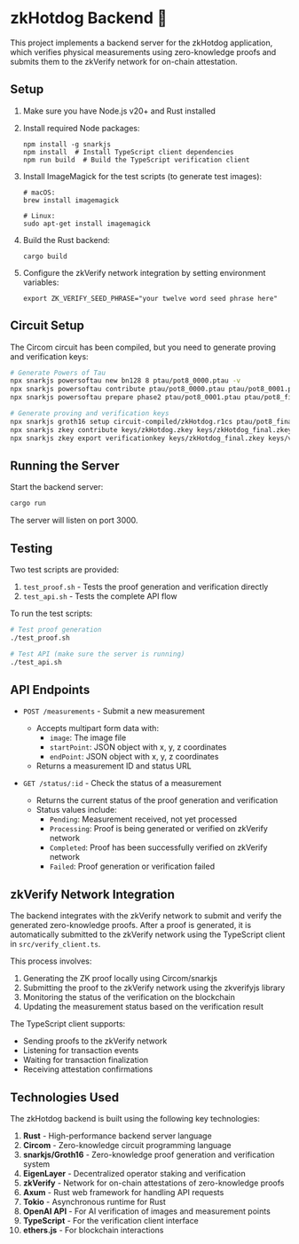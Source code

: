 # zkHotdog Backend 🌭

This project implements a backend server for the zkHotdog application, which verifies physical measurements using zero-knowledge proofs and submits them to the zkVerify network for on-chain attestation.

## Setup

1. Make sure you have Node.js v20+ and Rust installed
2. Install required Node packages:
   ```
   npm install -g snarkjs
   npm install  # Install TypeScript client dependencies
   npm run build  # Build the TypeScript verification client
   ```
3. Install ImageMagick for the test scripts (to generate test images):
   ```
   # macOS:
   brew install imagemagick
   
   # Linux:
   sudo apt-get install imagemagick
   ```
4. Build the Rust backend:
   ```
   cargo build
   ```
   
5. Configure the zkVerify network integration by setting environment variables:
   ```
   export ZK_VERIFY_SEED_PHRASE="your twelve word seed phrase here"
   ```

## Circuit Setup

The Circom circuit has been compiled, but you need to generate proving and verification keys:

```bash
# Generate Powers of Tau
npx snarkjs powersoftau new bn128 8 ptau/pot8_0000.ptau -v
npx snarkjs powersoftau contribute ptau/pot8_0000.ptau ptau/pot8_0001.ptau --name="First contribution" -v -e="random text"
npx snarkjs powersoftau prepare phase2 ptau/pot8_0001.ptau ptau/pot8_final.ptau -v

# Generate proving and verification keys
npx snarkjs groth16 setup circuit-compiled/zkHotdog.r1cs ptau/pot8_final.ptau keys/zkHotdog.zkey
npx snarkjs zkey contribute keys/zkHotdog.zkey keys/zkHotdog_final.zkey -n="First contribution" -e="random entropy"
npx snarkjs zkey export verificationkey keys/zkHotdog_final.zkey keys/verification_key.json
```

## Running the Server

Start the backend server:

```bash
cargo run
```

The server will listen on port 3000.

## Testing

Two test scripts are provided:

1. `test_proof.sh` - Tests the proof generation and verification directly
2. `test_api.sh` - Tests the complete API flow

To run the test scripts:

```bash
# Test proof generation
./test_proof.sh

# Test API (make sure the server is running)
./test_api.sh
```

## API Endpoints

- `POST /measurements` - Submit a new measurement
  - Accepts multipart form data with:
    - `image`: The image file
    - `startPoint`: JSON object with x, y, z coordinates
    - `endPoint`: JSON object with x, y, z coordinates
  - Returns a measurement ID and status URL

- `GET /status/:id` - Check the status of a measurement
  - Returns the current status of the proof generation and verification
  - Status values include:
    - `Pending`: Measurement received, not yet processed
    - `Processing`: Proof is being generated or verified on zkVerify network
    - `Completed`: Proof has been successfully verified on zkVerify network
    - `Failed`: Proof generation or verification failed

## zkVerify Network Integration

The backend integrates with the zkVerify network to submit and verify the generated zero-knowledge proofs. After a proof is generated, it is automatically submitted to the zkVerify network using the TypeScript client in `src/verify_client.ts`.

This process involves:

1. Generating the ZK proof locally using Circom/snarkjs
2. Submitting the proof to the zkVerify network using the zkverifyjs library
3. Monitoring the status of the verification on the blockchain
4. Updating the measurement status based on the verification result

The TypeScript client supports:
- Sending proofs to the zkVerify network
- Listening for transaction events 
- Waiting for transaction finalization
- Receiving attestation confirmations

## Technologies Used

The zkHotdog backend is built using the following key technologies:

1. **Rust** - High-performance backend server language
2. **Circom** - Zero-knowledge circuit programming language
3. **snarkjs/Groth16** - Zero-knowledge proof generation and verification system
4. **EigenLayer** - Decentralized operator staking and verification
5. **zkVerify** - Network for on-chain attestations of zero-knowledge proofs
6. **Axum** - Rust web framework for handling API requests
7. **Tokio** - Asynchronous runtime for Rust
8. **OpenAI API** - For AI verification of images and measurement points
9. **TypeScript** - For the verification client interface
10. **ethers.js** - For blockchain interactions